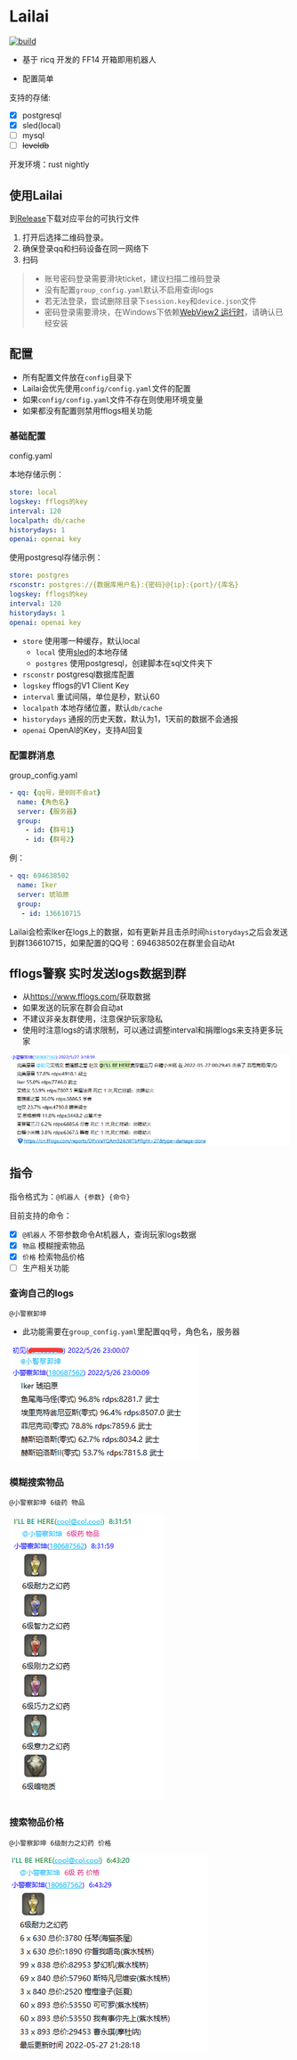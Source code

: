 # Lailai

[![build](https://github.com/Cherrs/Lailai/actions/workflows/rust.yml/badge.svg?branch=master)](https://github.com/Cherrs/Lailai/actions/workflows/rust.yml)

- 基于 ricq 开发的 FF14 开箱即用机器人

- 配置简单

支持的存储:

- [x] postgresql
- [x] sled(local)
- [ ] mysql
- [ ] ~~leveldb~~

开发环境：rust nightly

## 使用Lailai

到[Release](https://github.com/Cherrs/lailai/releases)下载对应平台的可执行文件

1. 打开后选择二维码登录。
2. 确保登录qq和扫码设备在同一网络下
3. 扫码

> - 账号密码登录需要滑块ticket，建议扫描二维码登录
> - 没有配置`group_config.yaml`默认不启用查询logs
> - 若无法登录，尝试删除目录下`session.key`和`device.json`文件
> - 密码登录需要滑块，在Windows下依赖[WebView2 运行时](https://developer.microsoft.com/zh-cn/microsoft-edge/webview2/)，请确认已经安装

## 配置

- 所有配置文件放在`config`目录下
- Lailai会优先使用`config/config.yaml`文件的配置
- 如果`config/config.yaml`文件不存在则使用环境变量
- 如果都没有配置则禁用fflogs相关功能

### 基础配置

config.yaml

本地存储示例：

``` yaml
store: local
logskey: fflogs的key
interval: 120
localpath: db/cache
historydays: 1
openai: openai key
```

使用postgresql存储示例：

``` yaml
store: postgres
rsconstr: postgres://{数据库用户名}:{密码}@{ip}:{port}/{库名}
logskey: fflogs的key
interval: 120
historydays: 1
openai: openai key
```

- `store` 使用哪一种缓存，默认local
  - `local` 使用[sled](https://github.com/spacejam/sled)的本地存储
  - `postgres` 使用postgresql，创建脚本在sql文件夹下
- `rsconstr` postgresql数据库配置
- `logskey` fflogs的V1 Client Key
- `interval` 重试间隔，单位是秒，默认60
- `localpath` 本地存储位置，默认`db/cache`
- `historydays` 通报的历史天数，默认为1，1天前的数据不会通报
- `openai` OpenAI的Key，支持AI回复

### 配置群消息

group_config.yaml

``` yaml
- qq: {qq号，是0则不会at}
  name: {角色名}
  server: {服务器}
  group: 
    - id: {群号1}
    - id: {群号2}
```

例：

``` yaml
- qq: 694638502
  name: Iker
  server: 琥珀原
  group: 
   - id: 136610715
```

Lailai会检索Iker在logs上的数据，如有更新并且击杀时间`historydays`之后会发送到群136610715，如果配置的QQ号：694638502在群里会自动At

## fflogs警察 实时发送logs数据到群

- 从<https://www.fflogs.com/>获取数据
- 如果发送的玩家在群会自动at
- 不建议非亲友群使用，注意保护玩家隐私
- 使用时注意logs的请求限制，可以通过调整interval和捐赠logs来支持更多玩家

![发送logs到群](README/report.png)

## 指令

指令格式为：`@机器人 {参数} {命令}`

目前支持的命令：

- [x] `@机器人` 不带参数命令At机器人，查询玩家logs数据
- [x] `物品` 模糊搜索物品
- [x] `价格` 检索物品价格
- [ ] 生产相关功能

### 查询自己的logs

`@小警察卸坤`

- 此功能需要在`group_config.yaml`里配置qq号，角色名，服务器

![查询logs](README/high.png)

### 模糊搜索物品

`@小警察卸坤 6级药 物品`

![模糊搜索物品](README/wupin.png)

### 搜索物品价格

`@小警察卸坤 6级耐力之幻药 价格`

![搜索物品价格](README/jiage.png)
